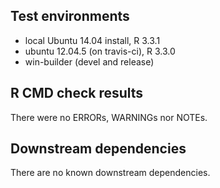 ## Test environments
* local Ubuntu 14.04 install, R 3.3.1
* ubuntu 12.04.5 (on travis-ci), R 3.3.0
* win-builder (devel and release)

## R CMD check results
There were no ERRORs, WARNINGs nor NOTEs. 

## Downstream dependencies
There are no known downstream dependencies.
